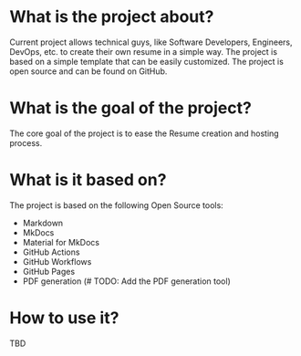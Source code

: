 # What is the project about?

Current project allows technical guys, like Software Developers, Engineers, DevOps, etc. to create their own resume in a
simple way. The project is based on a simple template that can be easily customized. The project is open source and can
be found on GitHub.

# What is the goal of the project?

The core goal of the project is to ease the Resume creation and hosting process.

# What is it based on?

The project is based on the following Open Source tools:
- Markdown
- MkDocs
- Material for MkDocs
- GitHub Actions
- GitHub Workflows
- GitHub Pages
- PDF generation (# TODO: Add the PDF generation tool)

# How to use it?

TBD